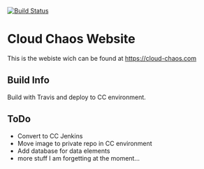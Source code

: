 [![Build Status](https://travis-ci.org/DGreenstein/cc-website.svg?branch=master)](https://travis-ci.org/DGreenstein/cc-website)
# Cloud Chaos Website
This is the webiste wich can be found at https://cloud-chaos.com

## Build Info
Build with Travis and deploy to CC environment.

## ToDo
- Convert to CC Jenkins
- Move image to private repo in CC environment
- Add database for data elements
- more stuff I am forgetting at the moment...
